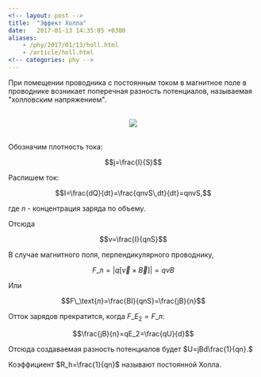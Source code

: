 ```yaml
---
<!-- layout: post -->
title:  "Эффект Холла"
date:   2017-01-13 14:35:05 +0300
aliases:
    - /phy/2017/01/13/holl.html
    - /article/holl.html
<!-- categories: phy -->
---
```


При помещении проводника с постоянным током в магнитное поле в проводнике возникает поперечная разность потенциалов, называемая "холловским напряжением".

<p align="center"><br><img align="center" src="https://tex.s2cms.ru/svg/%5Cusetikzlibrary%7Bscopes%7D%0A%5Cusetikzlibrary%7Bdecorations.pathreplacing%2C%25%0A%20%20%20%20%20decorations.pathmorphing%2C%25%0A%20%20%20%20patterns%2C%25%0A%20%20%20%20calc%2C%25%0A%20%20%20%20scopes%2C%25%0A%20%20%20%20arrows%2C%25%0A%20%20%20%20arrows.meta%2C%25%0A%20%20%20%20arrows.spaced%2C%25%0A%7D%0A%5Ctikzset%7Bforce%2F.style%3D%7B%3E%3Dlatex%2Cdraw%3Dblue%2Cfill%3Dblue%7D%2C%20axis%2F.style%3D%7Bdensely%20dashed%2Cgray%2Cfont%3D%5Csmall%7D%2C%20acceleration%2F.style%3D%7B%3E%3Dopen%20triangle%2060%2Cdraw%3Dblue%2Cfill%3Dblue%7D%2C%20inforce%2F.style%3D%7Bforce%2Cdouble%20equal%20sign%20distance%3D2pt%7D%2C%20interface%2F.style%3D%7Bpattern%20%3D%20north%20east%20lines%2C%20draw%20%20%20%20%3D%20none%2C%20pattern%20color%3Dgray!60%2C%20%7D%2C%20cross%2F.style%3D%7Bcross%20out%2C%20draw%3Dblack%2C%20minimum%20size%3D2*(%231-%5Cpgflinewidth)%2C%20inner%20sep%3D0pt%2C%20outer%20sep%3D0pt%7D%2C%20%20%20%20cargo%2F.style%3D%7Brectangle%2C%20fill%3Dblack!70%2C%20inner%20sep%3D2.5mm%2C%20%7D%2Cangular%2F.style%3D%7B-%7BLatex%5Blength%3D3mm%2C%20line%20width%3D0.4pt%2Copen%2Cmagenta%2C%20fill%3Dwhite%5D%7D%2C%20draw%3Dmagenta%7D%2C%7D%0A%5Cbegin%7Btikzpicture%7D%0A%5Cdraw%20(0.2%2C0.2)%20--%20%2B%2B(3%2C0)%20--%20%2B%2B(0%2C3)%20--%20%2B%2B%20(-3%2C0)%20--cycle%3B%0A%5Cdraw%5Bfill%3Dwhite%5D%20(0%2C0)%20--%20%2B%2B(3%2C0)%20--%20%2B%2B(0%2C3)%20--%20%2B%2B%20(-3%2C0)%20--cycle%3B%0A%5Cdraw%5Bfill%3Dwhite%5D%20(0%2C3)%20--%20%2B%2B(0.2%2C0.2)%20--%20%2B%2B(3%2C0)%20--%20%2B%2B%20(-0.2%2C-0.2)%20--cycle%3B%0A%5Cdraw%5Bfill%3Dwhite%5D%20(3%2C0)%20--%20%2B%2B(0.2%2C0.2)%20--%20%2B%2B(0%2C3)%20--%20%2B%2B%20(-0.2%2C-0.2)%20--cycle%3B%0A%5Cdraw%5Bforce%2C%20-%3E%5D%20(1.5%2C1.5)%20%20--%20%2B%2B(0%2C0.7)%20node%5Babove%5D%20%7B%24%5Cvec%7BF%7D_%5Ctext%7B%D0%BB%7D%24%7D%3B%0A%5Cdraw%5Bforce%2C%20-%3E%5D%20(1.5%2C1.5)%20node%5Bblack%2Cscale%3D1.5%2C%20fill%3Dwhite%5D%20%7B%24%5Ccircleddash%24%7D%20--%20%2B%2B(0.7%2C0)%20node%5Bright%5D%20%7B%24%5Cvec%7Bv%7D%24%7D%3B%0A%5Cforeach%20%5Ci%20in%20%7B0.2%2C0.5%2C...%2C3.4%7D%20%7B%0A%5Cnode%5Babove%2C%20yshift%3D3pt%5D%20at%20(%5Ci%2C3)%20%7B%24%2B%24%7D%3B%0A%7D%0A%5Cforeach%20%5Ci%20in%20%7B0.2%2C0.5%2C...%2C3%7D%20%7B%0A%5Cnode%5Bbelow%2C%20yshift%3D-0pt%5D%20at%20(%5Ci%2C0)%20%7B%24-%24%7D%3B%0A%7D%0A%25%0A%5Cdraw%5Bangular%2C%20%3C-%5D%20(3.5%2C1)%20--%20node%5Bright%2Cmagenta%5D%20%7B%24%5Cvec%7BE%7D_2%24%7D%20%2B%2B%20(0%2C1)%3B%0A%5Cdraw%5Bangular%2C%20-%3E%5D%20(0%2C4)%20--%20node%5Babove%2Cmagenta%5D%20%7B%24%5Cvec%7BE%7D_1%24%7D%20%2B%2B%20(3.2%2C0)%3B%0A%25%0A%5Cdraw%5Baxis%2C%20%3C-%3E%5D%20(-0.4%2C0)%20--%20node%5Bleft%2Cblack%5D%20%7B%24d%24%7D%20%2B%2B%20(0%2C3)%3B%0A%25%0A%5Cdraw%5Bangular%2C%20-%3E%5D%20(0.2%2C1.5)%20--%20node%5Babove%2Cmagenta%5D%20%7B%24%5Cvec%7Bj%7D%24%7D%20%2B%2B(0.7%2C0)%20%3B%0A%25%0A%5Cdraw%20(0.5%2C0.5)%20node%20%7B%24%5Cbigotimes%24%7D%3B%0A%5Cdraw%20(0.6%2C0.55)%20node%5Bright%5D%20%7B%24%5Cvec%7BB%7D%24%7D%3B%0A%5Cend%7Btikzpicture%7D"/><br><br></p>
<!--more-->  

Обозначим плотность тока:

$$j=\frac{I}{S}$$

Распишем ток:

$$I=\frac{dQ}{dt}=\frac{qnvS\,dt}{dt}=qnvS,$$

где $n$ - концентрация заряда по объему.

Отсюда

$$v=\frac{I}{qnS}$$

В случае магнитного поля, перпендикулярного проводнику,

$$F\_\text{л}=|q[\vec{v}\times\vec{B}]|=qvB$$

Или

$$F\_\text{л}=\frac{BI}{qnS}=\frac{jB}{n}$$ 

Отток зарядов прекратится, когда $F\_{E_2}=F\_\text{л}$:

$$\frac{jB}{n}=qE_2=\frac{qU}{d}$$

Отсюда создаваемая разность потенциалов будет $U=jBd\frac{1}{qn}.$

Коэффициент $R_h=\frac{1}{qn}$ называют постоянной Холла.
